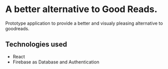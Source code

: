 # A better alternative to Good Reads.

Prototype application to provide a better and visualy pleasing alternative to goodreads.

## Technologies used

- React
- Firebase as Database and Authentication
